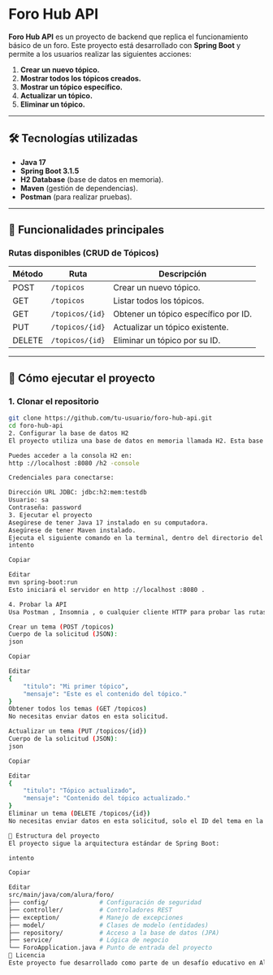 # Foro Hub API

**Foro Hub API** es un proyecto de backend que replica el funcionamiento básico de un foro. Este proyecto está desarrollado con **Spring Boot** y permite a los usuarios realizar las siguientes acciones:

1. **Crear un nuevo tópico.**
2. **Mostrar todos los tópicos creados.**
3. **Mostrar un tópico específico.**
4. **Actualizar un tópico.**
5. **Eliminar un tópico.**

---

## 🛠️ Tecnologías utilizadas

- **Java 17**
- **Spring Boot 3.1.5**
- **H2 Database** (base de datos en memoria).
- **Maven** (gestión de dependencias).
- **Postman** (para realizar pruebas).

---

## 🚀 Funcionalidades principales

### Rutas disponibles (CRUD de Tópicos)

| Método | Ruta            | Descripción                           |
|--------|-----------------|---------------------------------------|
| POST   | `/topicos`      | Crear un nuevo tópico.                |
| GET    | `/topicos`      | Listar todos los tópicos.             |
| GET    | `/topicos/{id}` | Obtener un tópico específico por ID.  |
| PUT    | `/topicos/{id}` | Actualizar un tópico existente.       |
| DELETE | `/topicos/{id}` | Eliminar un tópico por su ID.         |

---

## 📂 Cómo ejecutar el proyecto

### **1. Clonar el repositorio**


```bash
git clone https://github.com/tu-usuario/foro-hub-api.git
cd foro-hub-api
2. Configurar la base de datos H2
El proyecto utiliza una base de datos en memoria llamada H2. Esta base de datos no requiere instalación ni configuración adicional.

Puedes acceder a la consola H2 en:
http ://localhost :8080 /h2 -console

Credenciales para conectarse:

Dirección URL JDBC: jdbc:h2:mem:testdb
Usuario: sa
Contraseña: password
3. Ejecutar el proyecto
Asegúrese de tener Java 17 instalado en su computadora.
Asegúrese de tener Maven instalado.
Ejecuta el siguiente comando en la terminal, dentro del directorio del proyecto:
intento

Copiar

Editar
mvn spring-boot:run
Esto iniciará el servidor en http ://localhost :8080 .

4. Probar la API
Usa Postman , Insomnia , o cualquier cliente HTTP para probar las rutas de la API. Aquí tienes ejemplos:

Crear un tema (POST /topicos)
Cuerpo de la solicitud (JSON):
json

Copiar

Editar
{
    "titulo": "Mi primer tópico",
    "mensaje": "Este es el contenido del tópico."
}
Obtener todos los temas (GET /topicos)
No necesitas enviar datos en esta solicitud.

Actualizar un tema (PUT /topicos/{id})
Cuerpo de la solicitud (JSON):
json

Copiar

Editar
{
    "titulo": "Tópico actualizado",
    "mensaje": "Contenido del tópico actualizado."
}
Eliminar un tema (DELETE /topicos/{id})
No necesitas enviar datos en esta solicitud, solo el ID del tema en la URL.

📝 Estructura del proyecto
El proyecto sigue la arquitectura estándar de Spring Boot:

intento

Copiar

Editar
src/main/java/com/alura/foro/
├── config/              # Configuración de seguridad
├── controller/          # Controladores REST
├── exception/           # Manejo de excepciones
├── model/               # Clases de modelo (entidades)
├── repository/          # Acceso a la base de datos (JPA)
├── service/             # Lógica de negocio
└── ForoApplication.java # Punto de entrada del proyecto
📝 Licencia
Este proyecto fue desarrollado como parte de un desafío educativo en Alura Cursos y está diseñado para fines de aprendizaje.
